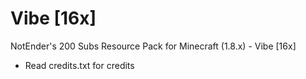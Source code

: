 # Vibe [16x]
NotEnder's 200 Subs Resource Pack for Minecraft (1.8.x) - Vibe [16x] 

- Read credits.txt for credits
